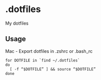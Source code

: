 # .dotfiles
My dotfiles

## Usage
Mac - Export dotfiles in .zshrc or .bash_rc
```
for DOTFILE in `find ~/.dotfiles`
do
  [ -f “$DOTFILE” ] && source “$DOTFILE”
done
```